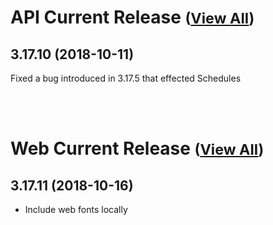 
# API Current Release <small>([View All](/API.md))</small>
## 3.17.10 (2018-10-11)
Fixed a bug introduced in 3.17.5 that effected Schedules 

<br><br>
# Web Current Release <small>([View All](/Web.md))</small>
## 3.17.11 (2018-10-16)
- Include web fonts locally 

  